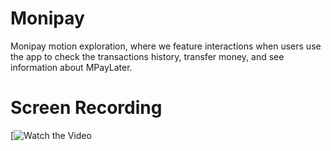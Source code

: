 # Monipay

Monipay motion exploration, where we feature interactions when users use the app to check the transactions history, transfer money, and see information about MPayLater.

# Screen Recording
[![Watch the Video](https://youtu.be/E1UmTAYOLkE)
